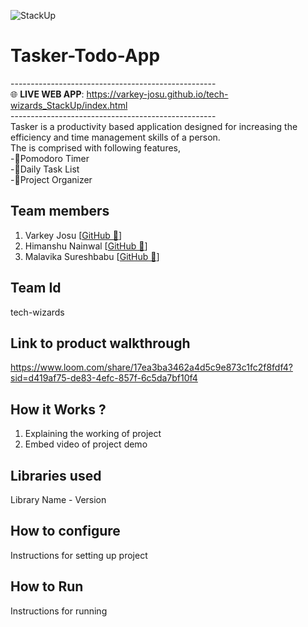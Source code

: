 ![StackUp](https://tinkerhub.frappe.cloud/files/stackup%20banner.jpeg)
# Tasker-Todo-App
---------------------------------------------------<br>
🌐 <b>LIVE WEB APP</b>: https://varkey-josu.github.io/tech-wizards_StackUp/index.html<br>
---------------------------------------------------<br>
Tasker is a productivity based application designed for increasing the efficiency and time management skills of a person.<br>
The is comprised with following features,<br>
-🍅Pomodoro Timer<br>
-📝Daily Task List<br>
-🚀Project Organizer<br>
## Team members
1. Varkey Josu [<a href="https://github.com/Varkey-Josu">GitHub 🔗</a>]
2. Himanshu Nainwal [<a href="https://github.com/nainwal09">GitHub 🔗</a>]
3. Malavika Sureshbabu [<a href="https://github.com/Malavikaasureshh">GitHub 🔗</a>]
## Team Id
tech-wizards
## Link to product walkthrough
https://www.loom.com/share/17ea3ba3462a4d5c9e873c1fc2f8fdf4?sid=d419af75-de83-4efc-857f-6c5da7bf10f4
## How it Works ?
1. Explaining the working of project
2. Embed video of project demo
## Libraries used
Library Name - Version
## How to configure
Instructions for setting up project
## How to Run
Instructions for running
